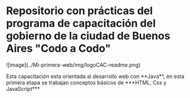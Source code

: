 <h1>Repositorio con prácticas del programa de capacitación del gobierno de la ciudad de Buenos Aires "Codo a Codo"</h1>![image](../Mi-primera-web/img/logoCAC-readme.png)

<p>Esta capacitación esta orientada al desarrollo web con **Java**, en esta primera etapa se trabajan conceptos básicos de ***HTML, Css y JavaScript***</p>

